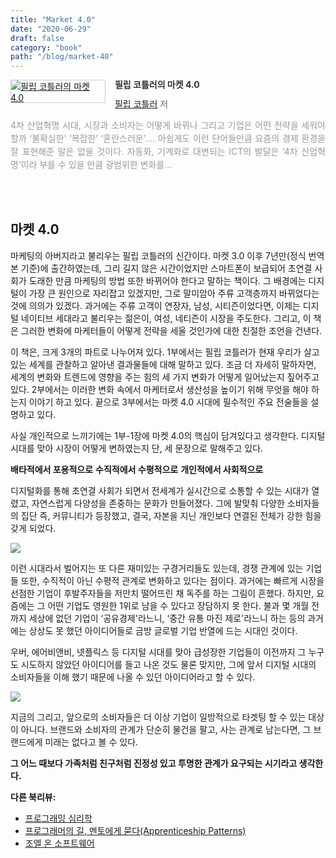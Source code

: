 ```yaml
---
title: "Market 4.0"
date: "2020-06-29"
draft: false
category: "book"
path: "/blog/market-40"
---
```


<div style="clear:left;text-align:left;"><div style="float:left;margin:0 15px 5px 0;"><a href="http://www.yes24.com/Product/Goods/35952025" style="display:inline-block;overflow:hidden;border:solid 1px #ccc;" target="_blank"><img style="margin:-1px;vertical-align:top;" src="http://image.yes24.com/goods/35952025/M" border="0" alt="필립 코틀러의 마켓 4.0 "></a></div><div><p style="line-height:1.2em;color:#333;font-size:14px;font-weight:bold;">필립 코틀러의 마켓 4.0 </p><p style="margin-top:5px;line-height:1.2em;color:#666;"><a href="http://www.yes24.com/SearchCorner/Result?domain=ALL&author_yn=Y&query=&auth_no=114522" target="_blank">필립 코틀러</a> 저</p><p style="margin-top:14px;line-height:1.5em;text-align:justify;color:#999;">4차 산업혁명 시대, 시장과 소비자는 어떻게 바뀌나 그리고 기업은 어떤 전략을 세워야 할까     ‘불확실한’ ‘복잡한’ ‘혼란스러운’…. 아쉽게도 이런 단어들만큼 요즘의 경제 환경을 잘 표현해준 말은 없을 것이다. 자동화, 기계화로 대변되는 ICT의 발달은 ‘4차 산업혁명’이라 부를 수 있을 만큼 광범위한 변화를...</p></div></div>
<br/>
<br/>

## 마켓 4.0
마케팅의 아버지라고 불리우는 필립 코틀러의 신간이다. 마켓 3.0 이후 7년만(정식 번역본 기준)에 출간하였는데, 그리 길지 않은 시간이었지만 스마트폰이 보급되어 초연결 사회가 도래한 만큼 마케팅의 방법 또한 바뀌어야 한다고 말하는 책이다. 그 배경에는 디지털이 가장 큰 원인으로 자리잡고 있겠지만, 그로 말미암아 주류 고객층까지 바뀌었다는 것에 의의가 있겠다. 과거에는 주류 고객이 연장자, 남성, 시티즌이었다면, 이제는 디지털 네이티브 세대라고 불리우는 젊은이, 여성, 네티즌이 시장을 주도한다. 그리고, 이 책은 그러한 변화에 마케터들이 어떻게 전략을 세울 것인가에 대한 친절한 조언을 건낸다.

이 책은, 크게 3개의 파트로 나누어져 있다. 1부에서는 필립 코틀러가 현재 우리가 살고 있는 세계를 관찰하고 알아낸 결과물들에 대해 말하고 있다. 조금 더 자세히 말하자면, 세계의 변화와 트렌드에 영향을 주는 힘의 세 가지 변화가 어떻게 일어났는지 짚어주고 있다. 2부에서는 이러한 변화 속에서 마케터로서 생산성을 높이기 위해 무엇을 해야 하는지 이야기 하고 있다. 끝으로 3부에서는 마켓 4.0 시대에 필수적인 주요 전술들을 설명하고 있다.

사실 개인적으로 느끼기에는 1부-1장에 마켓 4.0의 핵심이 담겨있다고 생각한다. 디지털 시대를 맞아 시장이 어떻게 변하였는지 단, 세 문장으로 말해주고 있다.

**배타적에서 포용적으로**
**수직적에서 수평적으로**
**개인적에서 사회적으로**

디지털화를 통해 초연결 사회가 되면서 전세계가 실시간으로 소통할 수 있는 시대가 열렸고, 자연스럽게 다양성을 존중하는 문화가 만들어졌다. 그에 발맞춰 다양한 소비자들의 집단 즉, 커뮤니티가 등장했고, 결국, 자본을 지닌 개인보다 연결된 전체가 강한 힘을 갖게 되었다.

![](https://images.unsplash.com/photo-1528642474498-1af0c17fd8c3?ixlib=rb-1.2.1&ixid=eyJhcHBfaWQiOjEyMDd9&auto=format&fit=crop&w=1950&q=80)

이런 시대라서 벌어지는 또 다른 재미있는 구경거리들도 있는데, 경쟁 관계에 있는 기업들 또한, 수직적이 아닌 수평적 관계로 변화하고 있다는 점이다. 과거에는 빠르게 시장을 선점한 기업이 후발주자들을 저만치 떨어뜨린 채 독주를 하는 그림이 흔했다. 하지만, 요즘에는 그 어떤 기업도 영원한 1위로 남을 수 있다고 장담하지 못 한다. 불과 몇 개월 전까지 세상에 없던 기업이 ‘공유경제'라느니, ‘중간 유통 마진 제로'라느니 하는 등의 과거에는 상상도 못 했던 아이디어들로 금방 글로벌 기업 반열에 드는 시대인 것이다.

우버, 에어비앤비, 넷플릭스 등 디지털 시대를 맞아 급성장한 기업들이 이전까지 그 누구도 시도하지 않았던 아이디어를 들고 나온 것도 물론 맞지만, 그에 앞서 디지털 시대의 소비자들을 이해 했기 때문에 나올 수 있던 아이디어라고 할 수 있다.

![](https://images.unsplash.com/photo-1559136555-9303baea8ebd?ixlib=rb-1.2.1&ixid=eyJhcHBfaWQiOjEyMDd9&auto=format&fit=crop&w=1950&q=80)

지금의 그리고, 앞으로의 소비자들은 더 이상 기업이 일방적으로 타겟팅 할 수 있는 대상이 아니다. 브랜드와 소비자의 관계가 단순히 물건을 팔고, 사는 관계로 남는다면, 그 브랜드에게 미래는 없다고 볼 수 있다.

**그 어느 때보다 가족처럼 친구처럼 진정성 있고 투명한 관계가 요구되는 시기라고 생각한다.**


**다른 북리뷰:**
- [프로그래밍 심리학](https://codeameba.netlify.app/blog/phychology-of-programming)
- [프로그래머의 길, 멘토에게 묻다(Apprenticeship Patterns)](https://codeameba.netlify.app/blog/apprenticeship-patterns)
- [조엘 온 소프트웨어](https://codeameba.netlify.app/blog/joel-on-software)